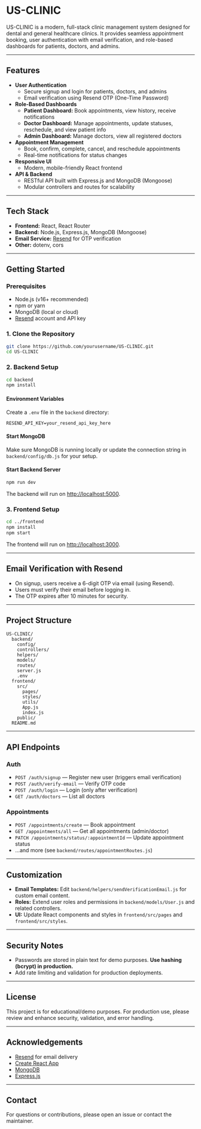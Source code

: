 # US-CLINIC

US-CLINIC is a modern, full-stack clinic management system designed for dental and general healthcare clinics. It provides seamless appointment booking, user authentication with email verification, and role-based dashboards for patients, doctors, and admins.

---

## Features

- **User Authentication**
  - Secure signup and login for patients, doctors, and admins
  - Email verification using Resend OTP (One-Time Password)
- **Role-Based Dashboards**
  - **Patient Dashboard:** Book appointments, view history, receive notifications
  - **Doctor Dashboard:** Manage appointments, update statuses, reschedule, and view patient info
  - **Admin Dashboard:** Manage doctors, view all registered doctors
- **Appointment Management**
  - Book, confirm, complete, cancel, and reschedule appointments
  - Real-time notifications for status changes
- **Responsive UI**
  - Modern, mobile-friendly React frontend
- **API & Backend**
  - RESTful API built with Express.js and MongoDB (Mongoose)
  - Modular controllers and routes for scalability

---

## Tech Stack

- **Frontend:** React, React Router
- **Backend:** Node.js, Express.js, MongoDB (Mongoose)
- **Email Service:** [Resend](https://resend.com/) for OTP verification
- **Other:** dotenv, cors

---

## Getting Started

### Prerequisites

- Node.js (v16+ recommended)
- npm or yarn
- MongoDB (local or cloud)
- [Resend](https://resend.com/) account and API key

### 1. Clone the Repository

```bash
git clone https://github.com/yourusername/US-CLINIC.git
cd US-CLINIC
```

### 2. Backend Setup

```bash
cd backend
npm install
```

#### Environment Variables

Create a `.env` file in the `backend` directory:

```
RESEND_API_KEY=your_resend_api_key_here
```

#### Start MongoDB

Make sure MongoDB is running locally or update the connection string in `backend/config/db.js` for your setup.

#### Start Backend Server

```bash
npm run dev
```

The backend will run on [http://localhost:5000](http://localhost:5000).

### 3. Frontend Setup

```bash
cd ../frontend
npm install
npm start
```

The frontend will run on [http://localhost:3000](http://localhost:3000).

---

## Email Verification with Resend

- On signup, users receive a 6-digit OTP via email (using Resend).
- Users must verify their email before logging in.
- The OTP expires after 10 minutes for security.

---

## Project Structure

```
US-CLINIC/
  backend/
    config/
    controllers/
    helpers/
    models/
    routes/
    server.js
    .env
  frontend/
    src/
      pages/
      styles/
      utils/
      App.js
      index.js
    public/
  README.md
```

---

## API Endpoints

### Auth

- `POST /auth/signup` — Register new user (triggers email verification)
- `POST /auth/verify-email` — Verify OTP code
- `POST /auth/login` — Login (only after verification)
- `GET /auth/doctors` — List all doctors

### Appointments

- `POST /appointments/create` — Book appointment
- `GET /appointments/all` — Get all appointments (admin/doctor)
- `PATCH /appointments/status/:appointmentId` — Update appointment status
- ...and more (see `backend/routes/appointmentRoutes.js`)

---

## Customization

- **Email Templates:** Edit `backend/helpers/sendVerificationEmail.js` for custom email content.
- **Roles:** Extend user roles and permissions in `backend/models/User.js` and related controllers.
- **UI:** Update React components and styles in `frontend/src/pages` and `frontend/src/styles`.

---

## Security Notes

- Passwords are stored in plain text for demo purposes. **Use hashing (bcrypt) in production.**
- Add rate limiting and validation for production deployments.

---

## License

This project is for educational/demo purposes. For production use, please review and enhance security, validation, and error handling.

---

## Acknowledgements

- [Resend](https://resend.com/) for email delivery
- [Create React App](https://create-react-app.dev/)
- [MongoDB](https://www.mongodb.com/)
- [Express.js](https://expressjs.com/)

---

## Contact

For questions or contributions, please open an issue or contact the maintainer.
